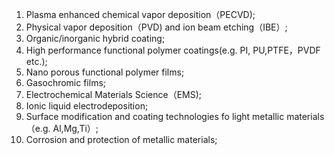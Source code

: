 
1. Plasma enhanced chemical vapor deposition（PECVD);<br>
2. Physical vapor deposition（PVD) and ion beam etching（IBE）;<br>
3. Organic/inorganic hybrid coating;<br>
4. High performance functional polymer coatings(e.g. PI, PU,PTFE，PVDF etc.); <br>
5. Nano porous functional polymer films; <br> 
6. Gasochromic films;<br>
7. Electrochemical Materials Science（EMS);<br>
8. Ionic liquid electrodeposition; <br>
9. Surface modification and coating technologies fo light metallic materials（e.g. Al,Mg,Ti）; <br>
10. Corrosion and protection of metallic materials; <br>
